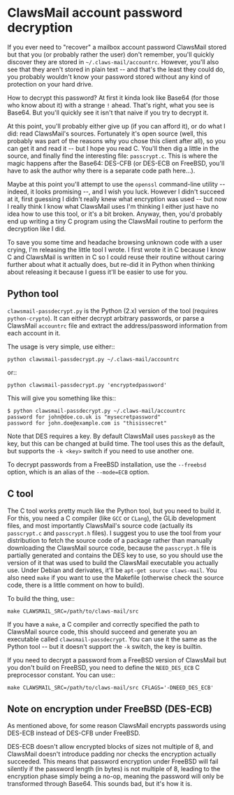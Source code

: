 ClawsMail account password decryption
=====================================

If you ever need to "recover" a mailbox account password ClawsMail stored but
that you (or probably rather the user) don't remember, you'll quickly discover
they are stored in `~/.claws-mail/accountrc`.  However, you'll also see that
they aren't stored in plain text -- and that's the least they could do, you
probably wouldn't know your password stored without any kind of protection on
your hard drive.

How to decrypt this password?  At first it kinda look like Base64 (for those
who know about it) with a strange `!` ahead.  That's right, what you see is
Base64.  But you'll quickly see it isn't that naive if you try to decrypt it.

At this point, you'll probably either give up (if you can afford it), or do
what I did: read ClawsMail's sources.  Fortunately it's open source (well, this
probably was part of the reasons why you chose this client after all), so you
can get it and read it -- but I hope you read C.  You'll then dig a little in
the source, and finally find the interesting file: `passcrypt.c`.  This is
where the magic happens after the Base64: DES-CFB (or DES-ECB on FreeBSD,
you'll have to ask the author why there is a separate code path here...).

Maybe at this point you'll attempt to use the `openssl` command-line utility --
indeed, it looks promising --, and I wish you luck.  However I didn't succeed
at it, first guessing I didn't really knew what encryption was used -- but now
I really think I know what ClawsMail uses I'm thinking I either just have no
idea how to use this tool, or it's a bit broken.  Anyway, then, you'd probably
end up writing a tiny C program using the ClawsMail routine to perform the
decryption like I did.

To save you some time and headache browsing unknown code with a user crying,
I'm releasing the little tool I wrote.  I first wrote it in C because I know C
and ClawsMail is written in C so I could reuse their routine without caring
further about what it actually does, but re-did it in Python when thinking
about releasing it because I guess it'll be easier to use for you.


Python tool
-----------

`clawsmail-passdecrypt.py` is the Python (2.x) version of the tool (requires
`python-crypto`).  It can either decrypt arbitrary passwords, or parse a
ClawsMail `accountrc` file and extract the address/password information from
each account in it.

The usage is very simple, use either::

    python clawsmail-passdecrypt.py ~/.claws-mail/accountrc

or::

    python clawsmail-passdecrypt.py 'encryptedpassword'

This will give you something like this::

    $ python clawsmail-passdecrypt.py ~/.claws-mail/accountrc
    password for john@doe.co.uk is "mysecretpassword"
    password for john.doe@example.com is "thisissecret"

Note that DES requires a key.  By default ClawsMail uses `passkey0` as the key,
but this can be changed at build time.  The tool uses this as the default, but
supports the `-k <key>` switch if you need to use another one.

To decrypt passwords from a FreeBSD installation, use the `--freebsd` option,
which is an alias of the `--mode=ECB` option.


C tool
------

The C tool works pretty much like the Python tool, but you need to build it.
For this, you need a C compiler (like `GCC` or `CLang`), the GLib development
files, and most importantly ClawsMail's source code (actually its `passcrypt.c`
and `passcrypt.h` files). I suggest you to use the tool from your distribution
to fetch the source code of a package rather than manually downloading the
ClawsMail source code, because the `passcrypt.h` file is partially generated
and contains the DES key to use, so you should use the version of it that was
used to build the ClawsMail executable you actually use.  Under Debian and
derivates, it'll be ``apt-get source claws-mail``.  You also need `make` if you
want to use the Makefile (otherwise check the source code, there is a little
comment on how to build).

To build the thing, use::

    make CLAWSMAIL_SRC=/path/to/claws-mail/src

If you have a `make`, a C compiler and correctly specified the path to
ClawsMail source code, this should succeed and generate you an executable
called `clawsmail-passdecrypt`.  You can use it the same as the Python tool --
but it doesn't support the `-k` switch, the key is builtin.

If you need to decrypt a password from a FreeBSD version of ClawsMail but you
don't build on FreeBSD, you need to define the `NEED_DES_ECB` C preprocessor
constant.  You can use::

    make CLAWSMAIL_SRC=/path/to/claws-mail/src CFLAGS='-DNEED_DES_ECB'


Note on encryption under FreeBSD (DES-ECB)
------------------------------------------

As mentioned above, for some reason ClawsMail encrypts passwords using DES-ECB
instead of DES-CFB under FreeBSD.

DES-ECB doesn't allow encrypted blocks of sizes not multiple of 8, and
ClawsMail doesn't introduce padding nor checks the encryption actually
succeeded.  This means that password encryption under FreeBSD will fail
silently if the password length (in bytes) is not multiple of 8, leading to the
encryption phase simply being a no-op, meaning the password will only be
transformed through Base64.  This sounds bad, but it's how it is.
